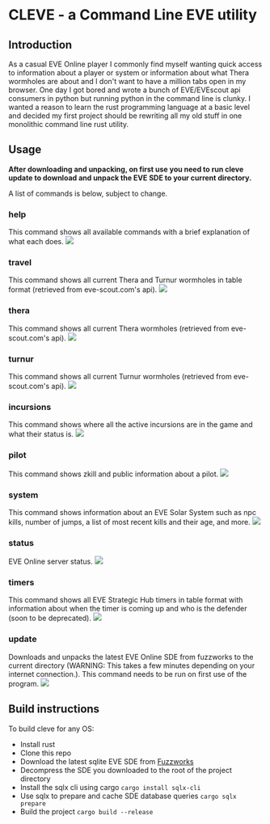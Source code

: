 # CLEVE - a Command Line EVE utility

## Introduction

As a casual EVE Online player I commonly find myself wanting quick access to information about a player or system or information about what Thera wormholes are about and I don't want to have a million tabs open in my browser.  One day I got bored and wrote a bunch of EVE/EVEscout api consumers in python but running python in the command line is clunky.  I wanted a reason to learn the rust programming language at a basic level and decided my first project should be rewriting all my old stuff in one monolithic command line rust utility.

## Usage
**After downloading and unpacking, on first use you need to run cleve update to download and unpack the EVE SDE to your current directory.**

A list of commands is below, subject to change.

### help
This command shows all available commands with a brief explanation of what each does.
![](https://i.imgur.com/H4rasgm.png)

### travel
This command shows all current Thera and Turnur wormholes in table format (retrieved from eve-scout.com's api).
![](https://i.imgur.com/mcZO3VU.png)

### thera
This command shows all current Thera wormholes (retrieved from eve-scout.com's api).
![](https://i.imgur.com/iJYDQeA.png)

### turnur
This command shows all current Turnur wormholes (retrieved from eve-scout.com's api).
![](https://i.imgur.com/QexwM3X.png)

### incursions
This command shows where all the active incursions are in the game and what their status is.
![](https://i.imgur.com/C8f4jmZ.png)

### pilot
This command shows zkill and public information about a pilot.
![](https://i.imgur.com/w4bqpYU.png)

### system
This command shows information about an EVE Solar System such as npc kills, number of jumps, a list of most recent kills and their age, and more.
![](https://i.imgur.com/OPpCmYP.png)

### status
EVE Online server status.
![](https://i.imgur.com/7kE1bWR.png)

### timers
This command shows all EVE Strategic Hub timers in table format with information about when the timer is coming up and who is the defender (soon to be deprecated).
![](https://i.imgur.com/LKIE0wP.png)

### update
Downloads and unpacks the latest EVE Online SDE from fuzzworks to the current directory (WARNING: This takes a few minutes depending on your internet connection.).  This command needs to be run on first use of the program.
![](https://i.imgur.com/yCb8fcS.png)

## Build instructions
To build cleve for any OS:
- Install rust
- Clone this repo
- Download the latest sqlite EVE SDE from [Fuzzworks](https://www.fuzzwork.co.uk/dump/sqlite-latest.sqlite.bz2) 
- Decompress the SDE you downloaded to the root of the project directory
- Install the sqlx cli using cargo `cargo install sqlx-cli`
- Use sqlx to prepare and cache SDE database queries `cargo sqlx prepare`
- Build the project `cargo build --release`